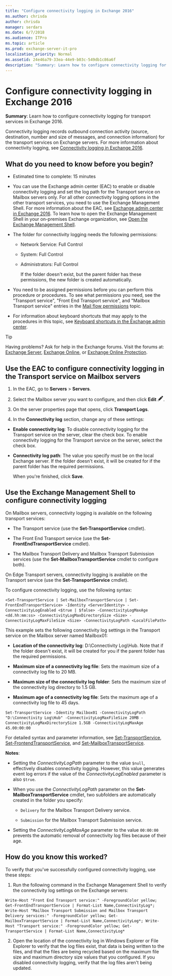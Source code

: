 ```yaml
---
title: "Configure connectivity logging in Exchange 2016"
ms.author: chrisda
author: chrisda
manager: serdars
ms.date: 6/7/2018
ms.audience: ITPro
ms.topic: article
ms.prod: exchange-server-it-pro
localization_priority: Normal
ms.assetid: 24e46a79-33ea-44e9-b03c-549db1c86a6f
description: "Summary: Learn how to configure connectivity logging for transport services in Exchange 2016."
---
```


# Configure connectivity logging in Exchange 2016

 **Summary**: Learn how to configure connectivity logging for transport services in Exchange 2016.
  
Connectivity logging records outbound connection activity (source, destination, number and size of messages, and connection information) for the transport services on Exchange servers. For more information about connectivity logging, see [Connectivity logging in Exchange 2016](connectivity-logging.md).
  
## What do you need to know before you begin?

- Estimated time to complete: 15 minutes
    
- You can use the Exchange admin center (EAC) to enable or disable connectivity logging and set the log path for the Transport service on Mailbox servers only. For all other connectivity logging options in the other transport services, you need to use the Exchange Management Shell. For more information about the EAC, see [Exchange admin center in Exchange 2016](../../architecture/client-access/exchange-admin-center.md). To learn how to open the Exchange Management Shell in your on-premises Exchange organization, see [Open the Exchange Management Shell](https://docs.microsoft.com/powershell/exchange/exchange-server/open-the-exchange-management-shell).
    
- The folder for connectivity logging needs the following permissions:
    
  - Network Service: Full Control
    
  - System: Full Control
    
  - Administrators: Full Control
    
    If the folder doesn't exist, but the parent folder has these permissions, the new folder is created automatically.
    
- You need to be assigned permissions before you can perform this procedure or procedures. To see what permissions you need, see the "Transport service", "Front End Transport service", and "Mailbox Transport service" entries in the [Mail flow permissions](../../permissions/feature-permissions/mail-flow-permissions.md) topic.
    
- For information about keyboard shortcuts that may apply to the procedures in this topic, see [Keyboard shortcuts in the Exchange admin center](../../about-documentation/exchange-admin-center-keyboard-shortcuts.md).
    
> [!TIP]
> Having problems? Ask for help in the Exchange forums. Visit the forums at: [Exchange Server](https://go.microsoft.com/fwlink/p/?linkId=60612), [Exchange Online](https://go.microsoft.com/fwlink/p/?linkId=267542), or [Exchange Online Protection](https://go.microsoft.com/fwlink/p/?linkId=285351).
  
## Use the EAC to configure connectivity logging in the Transport service on Mailbox servers

1. In the EAC, go to **Servers** \> **Servers**.
    
2. Select the Mailbox server you want to configure, and then click **Edit** ![Edit icon](../../media/ITPro_EAC_EditIcon.png).
    
3. On the server properties page that opens, click **Transport Logs**.
    
4. In the **Connectivity log** section, change any of these settings: 
    
  - **Enable connectivity log**: To disable connectivity logging for the Transport service on the server, clear the check box. To enable connectivity logging for the Transport service on the server, select the check box.
    
  - **Connectivity log path**: The value you specify must be on the local Exchange server. If the folder doesn't exist, it will be created for if the parent folder has the required permissions.
    
    When you're finished, click **Save**.
    
## Use the Exchange Management Shell to configure connectivity logging

On Mailbox servers, connectivity logging is available on the following transport services:
  
- The Transport service (use the **Set-TransportService** cmdlet).
    
- The Front End Transport service (use the **Set-FrontEndTransportService** cmdlet).
    
- The Mailbox Transport Delivery and Mailbox Transport Submission services (use the **Set-MailboxTransportService** cmdlet to configure both).
    
On Edge Transport servers, connectivity logging is available on the Transport service (use the **Set-TransportService** cmdlet).
  
To configure connectivity logging, use the following syntax:
  
```
<Set-TransportService | Set-MailboxTransportService | Set-FrontEndTransportService> -Identity <ServerIdentity> -ConnectivityLogEnabled <$true | $false> -ConnectivityLogMaxAge <dd.hh:mm:ss> -ConnectivityLogMaxDirectorySize <Size> -ConnectivityLogMaxFileSize <Size> -ConnectivityLogPath <LocalFilePath>
```

This example sets the following connectivity log settings in the Transport service on the Mailbox server named Mailbox01:
  
- **Location of the connectivity log**: D:\Connectivity Log\Hub. Note that if the folder doesn't exist, it will be created for you if the parent folder has the required permissions.
    
- **Maximum size of a connectivity log file**: Sets the maximum size of a connectivity log file to 20 MB.
    
- **Maximum size of the connectivity log folder**: Sets the maximum size of the connectivity log directory to 1.5 GB.
    
- **Maximum age of a connectivity log file**: Sets the maximum age of a connectivity log file to 45 days.
    
```
Set-TransportService -Identity Mailbox01 -ConnectivityLogPath "D:\Connectivity Log\Hub" -ConnectivityLogMaxFileSize 20MB -ConnectivityLogMaxDirectorySize 1.5GB -ConnectivityLogMaxAge 45.00:00:00
```

For detailed syntax and parameter information, see [Set-TransportService](http://technet.microsoft.com/library/42fb2dce-2300-45c6-ac8f-d7647ecf6d2c.aspx), [Set-FrontendTransportService](http://technet.microsoft.com/library/593be8fd-ae2d-4cd2-a98a-88c2e8c36ddd.aspx), and [Set-MailboxTransportService](http://technet.microsoft.com/library/72ed234d-cd25-4070-a5b2-ae5f056cc6a0.aspx).
  
 **Notes**:
  
- Setting the _ConnectivityLogPath_ parameter to the value `$null`, effectively disables connectivity logging. However, this value generates event log errors if the value of the _ConnectivityLogEnabled_ parameter is also `$true`.
    
- When you use the _ConnectivityLogPath_ parameter on the **Set-MailboxTransportService** cmdlet, two subfolders are automatically created in the folder you specify: 
    
  - `Delivery` for the Mailbox Transport Delivery service.
    
  - `Submission` for the Mailbox Transport Submission service.
    
- Setting the _ConnectivityLogMaxAge_ parameter to the value `00:00:00` prevents the automatic removal of connectivity log files because of their age.
    
## How do you know this worked?

To verify that you've successfully configured connectivity logging, use these steps:
  
1. Run the following command in the Exchange Management Shell to verify the connectivity log settings on the Exchange servers:
    
  ```
  Write-Host "Front End Transport service:" -ForegroundColor yellow; Get-FrontEndTransportService | Format-List Name,ConnectivityLog*; Write-Host "Mailbox Transport Submission and Mailbox Transport Delivery services:" -ForegroundColor yellow; Get-MailboxTransportService | Format-List Name,ConnectivityLog*; Write-Host "Transport service:" -ForegroundColor yellow; Get-TransportService | Format-List Name,ConnectivityLog*
  ```

2. Open the location of the connectivity log in Windows Explorer or File Explorer to verify that the log files exist, that data is being written to the files, and that the files are being recycled based on the maximum file size and maximum directory size values that you configured. If you disabled connectivity logging, verify that the log files aren't being updated.
    

